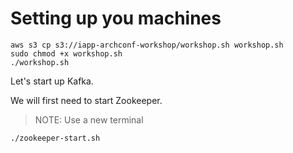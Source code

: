 # Setting up you machines

```text
aws s3 cp s3://iapp-archconf-workshop/workshop.sh workshop.sh
sudo chmod +x workshop.sh
./workshop.sh
```

Let's start up Kafka.

We will first need to start Zookeeper.

> NOTE: Use a new terminal

```text
./zookeeper-start.sh
```

